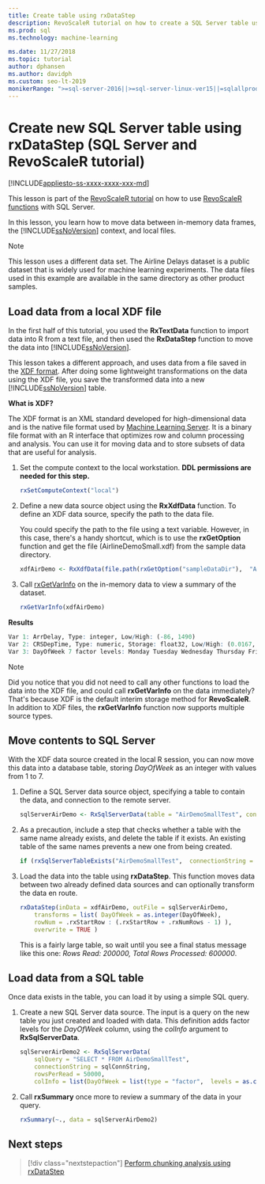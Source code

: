 ```yaml
---
title: Create table using rxDataStep
description: RevoScaleR tutorial on how to create a SQL Server table using the R language on SQL Server.
ms.prod: sql
ms.technology: machine-learning

ms.date: 11/27/2018  
ms.topic: tutorial
author: dphansen
ms.author: davidph
ms.custom: seo-lt-2019
monikerRange: ">=sql-server-2016||>=sql-server-linux-ver15||=sqlallproducts-allversions"
---
```

# Create new SQL Server table using rxDataStep (SQL Server and RevoScaleR tutorial)
[!INCLUDE[appliesto-ss-xxxx-xxxx-xxx-md](../../includes/appliesto-ss-xxxx-xxxx-xxx-md.md)]

This lesson is part of the [RevoScaleR tutorial](deepdive-data-science-deep-dive-using-the-revoscaler-packages.md) on how to use [RevoScaleR functions](https://docs.microsoft.com/machine-learning-server/r-reference/revoscaler/revoscaler) with SQL Server.

In this lesson, you learn how to move data between in-memory data frames, the [!INCLUDE[ssNoVersion](../../includes/ssnoversion-md.md)] context, and local files.

> [!NOTE]
> This lesson uses a different data set. The Airline Delays dataset is a public dataset that is widely used for machine learning experiments. The data files used in this example are available in the same directory as other product samples.

## Load data from a local XDF file

In the first half of this tutorial, you used the **RxTextData** function to import data into R from a text file, and then used the **RxDataStep** function to move the data into [!INCLUDE[ssNoVersion](../../includes/ssnoversion-md.md)].

This lesson takes a different approach, and uses data from a file saved in the [XDF format](https://en.wikipedia.org/wiki/Extensible_Data_Format). After doing some lightweight transformations on the data using the XDF file, you save the transformed data into a new [!INCLUDE[ssNoVersion](../../includes/ssnoversion-md.md)] table.

**What is XDF?**

The XDF format is an XML standard developed for high-dimensional data and is the native file format used by [Machine Learning Server](https://docs.microsoft.com/machine-learning-server/r/concept-what-is-xdf). It is a binary file format with an R interface that optimizes row and column processing and analysis.  You can use it for moving data and to store subsets of data that are useful for analysis.

1. Set the compute context to the local workstation. **DDL permissions are needed for this step.**

    ```R
    rxSetComputeContext("local")
    ```
  
2. Define a new data source object using the **RxXdfData** function. To define an XDF data source, specify the path to the data file.  

    You could specify the path to the file using a text variable. However, in this case, there's a handy shortcut, which is to use the **rxGetOption** function and get the file  (AirlineDemoSmall.xdf) from the sample data directory.
  
    ```R
    xdfAirDemo <- RxXdfData(file.path(rxGetOption("sampleDataDir"),  "AirlineDemoSmall.xdf"))
    ```

3. Call [rxGetVarInfo](https://docs.microsoft.com/machine-learning-server/r-reference/revoscaler/rxgetvarinfoxdf) on the in-memory data to view a summary of the dataset.
  
    ```R
    rxGetVarInfo(xdfAirDemo)
    ```

**Results**

```R
Var 1: ArrDelay, Type: integer, Low/High: (-86, 1490)
Var 2: CRSDepTime, Type: numeric, Storage: float32, Low/High: (0.0167, 23.9833)
Var 3: DayOfWeek 7 factor levels: Monday Tuesday Wednesday Thursday Friday Saturday Sunday
```

> [!NOTE]
> 
> Did you notice that you did not need to call any other functions to load the data into the XDF file, and could call **rxGetVarInfo** on the data immediately? That's because XDF is the default interim storage method for **RevoScaleR**. In addition to XDF files, the **rxGetVarInfo** function now supports multiple source types.

## Move contents to SQL Server

With the XDF data source created in the local R session, you can now move this data into a database table, storing *DayOfWeek* as an integer with values from 1 to 7.

1. Define a SQL Server data source object, specifying a table to contain the data, and connection to the remote server.
  
    ```R
    sqlServerAirDemo <- RxSqlServerData(table = "AirDemoSmallTest", connectionString = sqlConnString)
    ```
  
2. As a precaution, include a step that checks whether a table with the same name already exists, and delete the table if it exists. An existing table of the same names prevents a new one from being created.
  
    ```R
    if (rxSqlServerTableExists("AirDemoSmallTest",  connectionString = sqlConnString))  rxSqlServerDropTable("AirDemoSmallTest",  connectionString = sqlConnString)
    ```
  
3. Load the data into the table using **rxDataStep**. This function moves data between two already defined data sources and can optionally transform the data en route.
  
    ```R
    rxDataStep(inData = xdfAirDemo, outFile = sqlServerAirDemo,
        transforms = list( DayOfWeek = as.integer(DayOfWeek),
        rowNum = .rxStartRow : (.rxStartRow + .rxNumRows - 1) ),
        overwrite = TRUE )
    ```
  
    This is a fairly large table, so wait until you see a final status message like this one: *Rows Read: 200000, Total Rows Processed: 600000*.
     
## Load data from a SQL table

Once data exists in the table, you can load it by using a simple SQL query. 

1. Create a new SQL Server data source. The input is a query on the new table you just created and loaded with data. This definition adds factor levels for the *DayOfWeek* column, using the *colInfo* argument to **RxSqlServerData**.
  
    ```R
    sqlServerAirDemo2 <- RxSqlServerData(
        sqlQuery = "SELECT * FROM AirDemoSmallTest",
        connectionString = sqlConnString,
        rowsPerRead = 50000,
        colInfo = list(DayOfWeek = list(type = "factor",  levels = as.character(1:7))))
    ```
  
2. Call **rxSummary** once more to review a summary of the data in your query.
  
    ```R
    rxSummary(~., data = sqlServerAirDemo2)
    ```

## Next steps

> [!div class="nextstepaction"]
> [Perform chunking analysis using rxDataStep](../../advanced-analytics/tutorials/deepdive-perform-chunking-analysis-using-rxdatastep.md)